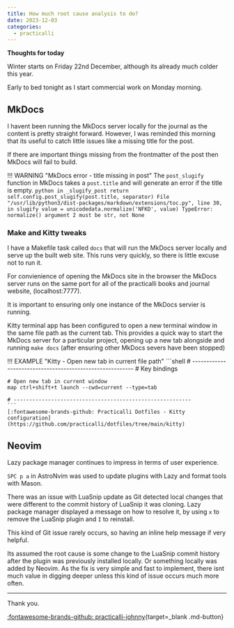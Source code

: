 ```yaml
---
title: How much root cause analysis to do?
date: 2023-12-03
categories:
  - practicalli
---
```


**Thoughts for today**

Winter starts on Friday 22nd December, although its already much colder this year.

Early to bed tonight as I start commercial work on Monday morning.


<!-- more -->

## MkDocs

I havent been running the MkDocs server locally for the journal as the content is pretty straight forward.  However, I was reminded this morning that its useful to catch little issues like a missing title for the post.

If there are important things missing from the frontmatter of the post then MkDocs will fail to build.

!!! WARNING "MkDocs error - title missing in post"
    The `post_slugify` function in MkDocs takes a `post.title` and will generate an error if the title is empty. 
    ```python
    in _slugify_post
        return self.config.post_slugify(post.title, separator)
      File "/usr/lib/python3/dist-packages/markdown/extensions/toc.py", line 30, in slugify
        value = unicodedata.normalize('NFKD', value)
    TypeError: normalize() argument 2 must be str, not None
    ```

### Make and Kitty tweaks

I have a Makefile task called `docs` that will run the MkDocs server locally and serve up the built web site.  This runs very quickly, so there is little excuse not to run it.

For convienience of opening the MkDocs site in the browser the MkDocs server runs on the same port for all of the practicalli books and journal website, (localhost:7777).  

It is important to ensuring only one instance of the MkDocs servier is running.

Kitty terminal app has been configured to open a new terminal window in the same file path as the current tab.  This provides a quick way to start the MkDocs server for a particular project, opening up a new tab alongside and running `make docs` (after ensuring other MkDocs severs have been stopped)

!!! EXAMPLE "Kitty - Open new tab in current file path"
    ```shell
    # ---------------------------------------------------------
    # Key bindings

    # Open new tab in current window
    map ctrl+shift+t launch --cwd=current --type=tab

    # ---------------------------------------------------------
    ```
    [:fontawesome-brands-github: Practicalli Dotfiles - Kitty configuration](https://github.com/practicalli/dotfiles/tree/main/kitty)


## Neovim 

Lazy package manager continues to impress in terms of user experience.

`SPC p a` in AstroNvim was used to update plugins with Lazy and format tools with Mason.

There was an issue with LuaSnip update as Git detected local changes that were different to the commit history of LuaSnip it was cloning.  Lazy package manager displayed a message on how to resolve it, by using `x` to remove the LuaSnip plugin and `I` to reinstall. 

This kind of Git issue rarely occurs, so having an inline help message if very helpful.

Its assumed the root cause is some change to the LuaSnip commit history after the plugin was previously installed locally.  Or something locally was added by Neovim.  As the fix is very simple and fast to implement, there isnt much value in digging deeper unless this kind of issue occurs much more often.

---
Thank you.

[:fontawesome-brands-github: practicalli-johnny](https://github.com/practicalli-johnny){target=_blank .md-button}

